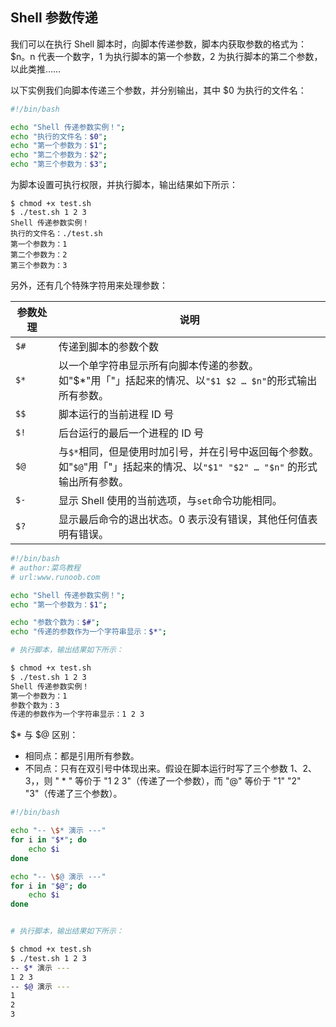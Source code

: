 ## Shell 参数传递

我们可以在执行 Shell 脚本时，向脚本传递参数，脚本内获取参数的格式为：\$n。n 代表一个数字，1 为执行脚本的第一个参数，2 为执行脚本的第二个参数，以此类推……

以下实例我们向脚本传递三个参数，并分别输出，其中 \$0 为执行的文件名：

```bash
#!/bin/bash

echo "Shell 传递参数实例！";
echo "执行的文件名：$0";
echo "第一个参数为：$1";
echo "第二个参数为：$2";
echo "第三个参数为：$3";
```

为脚本设置可执行权限，并执行脚本，输出结果如下所示：

```shell
$ chmod +x test.sh
$ ./test.sh 1 2 3
Shell 传递参数实例！
执行的文件名：./test.sh
第一个参数为：1
第二个参数为：2
第三个参数为：3
```

另外，还有几个特殊字符用来处理参数：

| 参数处理 | 说明                                                                                                                             |
| -------- | -------------------------------------------------------------------------------------------------------------------------------- |
| `$#`     | 传递到脚本的参数个数                                                                                                             |
| `$*`     | 以一个单字符串显示所有向脚本传递的参数。<br>如"\$\*"用「"」括起来的情况、以`"$1 $2 … $n"`的形式输出所有参数。                    |
| `$$`     | 脚本运行的当前进程 ID 号                                                                                                         |
| `$!`     | 后台运行的最后一个进程的 ID 号                                                                                                   |
| `$@`     | 与`$*`相同，但是使用时加引号，并在引号中返回每个参数。<br>如"`$@`"用「"」括起来的情况、以`"$1" "$2" … "$n"` 的形式输出所有参数。 |
| `$-`     | 显示 Shell 使用的当前选项，与`set`命令功能相同。                                                                                 |
| `$?`     | 显示最后命令的退出状态。0 表示没有错误，其他任何值表明有错误。                                                                   |

```bash
#!/bin/bash
# author:菜鸟教程
# url:www.runoob.com

echo "Shell 传递参数实例！";
echo "第一个参数为：$1";

echo "参数个数为：$#";
echo "传递的参数作为一个字符串显示：$*";

# 执行脚本，输出结果如下所示：

$ chmod +x test.sh
$ ./test.sh 1 2 3
Shell 传递参数实例！
第一个参数为：1
参数个数为：3
传递的参数作为一个字符串显示：1 2 3
```

$* 与 $@ 区别：

- 相同点：都是引用所有参数。
- 不同点：只有在双引号中体现出来。假设在脚本运行时写了三个参数 1、2、3，，则 " \* " 等价于 "1 2 3"（传递了一个参数），而 "@" 等价于 "1" "2" "3"（传递了三个参数）。

```bash
#!/bin/bash

echo "-- \$* 演示 ---"
for i in "$*"; do
    echo $i
done

echo "-- \$@ 演示 ---"
for i in "$@"; do
    echo $i
done


# 执行脚本，输出结果如下所示：

$ chmod +x test.sh
$ ./test.sh 1 2 3
-- $* 演示 ---
1 2 3
-- $@ 演示 ---
1
2
3
```
